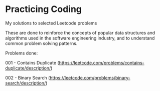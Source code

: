 # Practicing Coding
My solutions to selected Leetcode problems

These are done to reinforce the concepts of popular data structures and algorithms used in the software engineering industry, and to understand common problem solving patterns.


Problems done:

001 - Contains Duplicate (https://leetcode.com/problems/contains-duplicate/description/)

002 - Binary Search (https://leetcode.com/problems/binary-search/description/)
